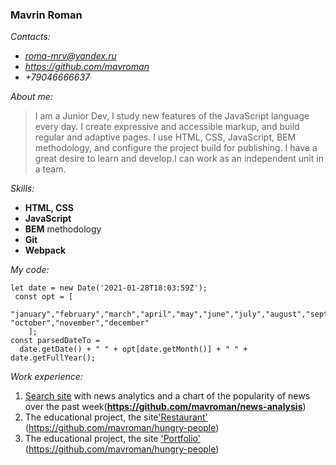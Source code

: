 ### **Mavrin Roman**

*Contacts:*
  - *roma-mrv@yandex.ru*
  - *https://github.com/mavroman*
  - *+79046666637*

*About me:*
>I am a Junior Dev, I study new features of the JavaScript language every day. I create expressive and accessible markup, and build regular and adaptive pages. I use HTML, CSS, JavaScript, BEM methodology, and configure the project build for publishing. I have a great desire to learn and develop.I can work as an independent unit in a team. 

 *Skills:*
  - **HTML, CSS**
  - **JavaScript**
  - **ВЕМ** methodology 
  - **Git**
  - **Webpack**

*My code:*
```
let date = new Date('2021-01-28T18:03:59Z');
 const opt = [
 "january","february","march","april","may","june","july","august","september", "october","november","december"
    ];
const parsedDateTo =
  date.getDate() + " " + opt[date.getMonth()] + " " + date.getFullYear();
```

*Work experience:*
1. [Search site](https://mavroman.github.io/news-analysis/) with news analytics and a chart of the popularity of news over the past week(**https://github.com/mavroman/news-analysis**)
2. The educational project, the site['Restaurant'](https://mavroman.github.io/hungry-people/) (https://github.com/mavroman/hungry-people)
3. The educational project, the site ['Portfolio'](https://mavroman.github.io/portfolio-designer/) (https://github.com/mavroman/hungry-people)


